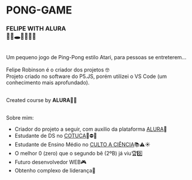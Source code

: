 # PONG-GAME
### FELIPE WITH ALURA<br>😮‍💨🕳️💯👻😈🥵
<br>
Um pequeno jogo de Ping-Pong estilo Atari, para pessoas se entreterem... 
<br><br>
Felipe Robinson é o criador dos projetos 🤓 <br>
Projeto criado no software do P5.JS, porém utilizei o VS Code (um conhecimento mais aprofundado).
<br><br>

Created course by **ALURA**👾💜
<br><br>

Sobre mim:
- Criador do projeto a seguir, com auxilio da plataforma [ALURA](https://alura.com.br)🌈
- Estudante de DS no [COTUCA](https://cotuca.unicamp.br)📕⛔🌑
- Estudante de Ensino Médio no  [CULTO A CIÊNCIA]([https://cultoaciencia.net](http://www.cultoaciencia.net/pag_apresentacao.htm))📚⚠️☀️
- O melhor 0 (zero) que o segundo bê (2ºB) já viu🏆0️⃣
- Futuro desenvolvedor WEB🎮
- Obtenho complexo de liderança🌟
